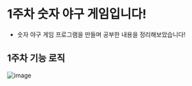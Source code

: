 # 1주차 숫자 야구 게임입니다!
- 숫자 야구 게임 프로그램을 만들며 공부한 내용을 정리해보았습니다!
## 1주차 기능 로직
![image](https://github.com/alswp006/java-baseball-6/assets/102672547/61b34e61-abeb-406f-a6b9-b7b9642c5a65)
